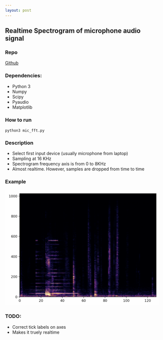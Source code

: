 ```yaml
---
layout: post
---
```


## Realtime Spectrogram of microphone audio signal

### Repo

[Github](https://github.com/phamminhquan/mic_spectrogram)

### Dependencies:

* Python 3
* Numpy
* Scipy
* Pyaudio
* Matplotlib

### How to run

```
python3 mic_fft.py
```

### Description

* Select first input device (usually microphone from laptop)
* Sampling at 16 KHz
* Spectrogram frequency axis is from 0 to 8KHz
* Almost realtime. However, samples are dropped from time to time

### Example

![example](./example.png)

### TODO:

* Correct tick labels on axes
* Makes it truely realtime

